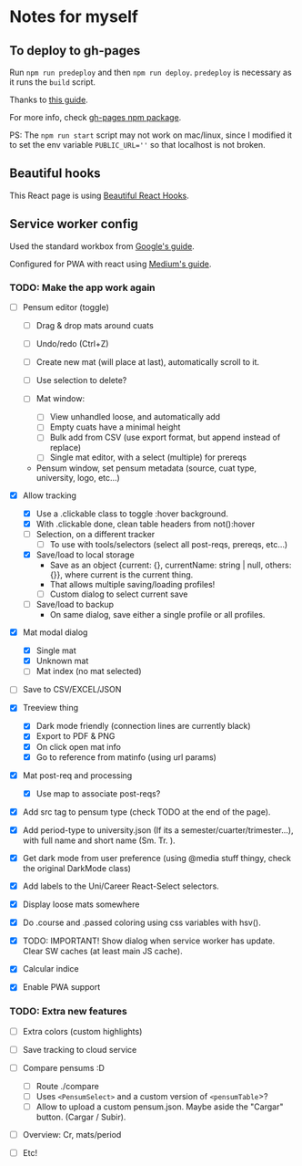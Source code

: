 # Notes for myself

## To deploy to gh-pages
Run `npm run predeploy` and then `npm run deploy`. `predeploy` is necessary as it runs the `build` script.

Thanks to [this guide](https://github.com/gitname/react-gh-pages/tree/master).

For more info, check [gh-pages npm package](https://www.npmjs.com/package/gh-pages).

PS: The `npm run start` script may not work on mac/linux, since I modified it to set the env variable `PUBLIC_URL=''` so that localhost is not broken.


## Beautiful hooks
This React page is using [Beautiful React Hooks](https://antonioru.github.io/beautiful-react-hooks/).

## Service worker config
Used the standard workbox from [Google's guide](https://developers.google.com/web/tools/workbox/guides/get-started).

Configured for PWA with react using [Medium's guide](https://imranhsayed.medium.com/setup-pwa-workbox-webpack-plugin-for-react-application-workbox-window-precaching-caching-at-40f9289650e5).

### TODO: Make the app work again
- [ ] Pensum editor (toggle)
  - [ ] Drag & drop mats around cuats
  - [ ] Undo/redo (Ctrl+Z)
  - [ ] Create new mat (will place at last), automatically scroll to it.
  - [ ] Use selection to delete?

  - [ ] Mat window:
    - [ ] View unhandled loose, and automatically add
    - [ ] Empty cuats have a minimal height
    - [ ] Bulk add from CSV (use export format, but append instead of replace)
    - [ ] Single mat editor, with a select (multiple) for prereqs

  - Pensum window, set pensum metadata (source, cuat type, university, logo, etc...)

- [X] Allow tracking
  - [X] Use a .clickable class to toggle :hover background.
  - [X] With .clickable done, clean table headers from not():hover
  - [ ] Selection, on a different tracker
    - [ ] To use with tools/selectors (select all post-reqs, prereqs, etc...)
  - [X] Save/load to local storage
    - Save as an object {current: {}, currentName: string | null, others: {}},
      where current is the current thing. 
    - That allows multiple saving/loading profiles!
    - [ ] Custom dialog to select current save
  - [ ] Save/load to backup
    - On same dialog, save either a single profile or all profiles.

- [X] Mat modal dialog
	- [X] Single mat
	- [X] Unknown mat
	- [ ] Mat index (no mat selected)

- [ ] Save to CSV/EXCEL/JSON

- [X] Treeview thing
	- [X] Dark mode friendly (connection lines are currently black)
  - [X] Export to PDF & PNG
  - [X] On click open mat info
  - [X] Go to reference from matinfo (using url params)

- [X] Mat post-req and processing
  - [X] Use map to associate post-reqs?
- [X] Add src tag to pensum type (check TODO at the end of the page).
- [X] Add period-type to university.json (If its a semester/cuarter/trimester...), with full name and short name (Sm. Tr. ).
- [X] Get dark mode from user preference (using @media stuff thingy, check the original DarkMode class)
- [X] Add labels to the Uni/Career React-Select selectors.
- [X] Display loose mats somewhere
- [X] Do .course and .passed coloring using css variables with hsv().
- [X] TODO: IMPORTANT! Show dialog when service worker has update. Clear SW caches (at least main JS cache).
- [X] Calcular indice
- [X] Enable PWA support


### TODO: Extra new features
  - [ ] Extra colors (custom highlights)
  - [ ] Save tracking to cloud service
  - [ ] Compare pensums :D
    - [ ] Route ./compare
    - [ ] Uses `<PensumSelect>` and a custom version of `<pensumTable`>?
    - [ ] Allow <PensumSelect> to upload a custom pensum.json. Maybe aside the "Cargar" button.  (Cargar / Subir).
- [ ] Overview: Cr, mats/period
- [ ] Etc!

